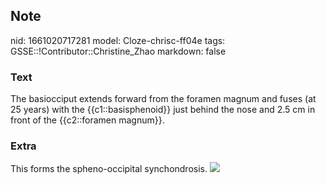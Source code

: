 ## Note
nid: 1661020717281
model: Cloze-chrisc-ff04e
tags: GSSE::!Contributor::Christine_Zhao
markdown: false

### Text
<div>
  <div>
    <div>
      <div>
        The basiocciput extends forward from the foramen magnum and
        fuses (at 25 years) with the {{c1::basisphenoid}} just
        behind the nose and 2.5 cm in front of the {{c2::foramen
        magnum}}.
      </div>
    </div>
  </div>
</div>

### Extra
This forms the spheno-occipital synchondrosis. <img src= 
"nihms-1010051-f0004.jpg">
